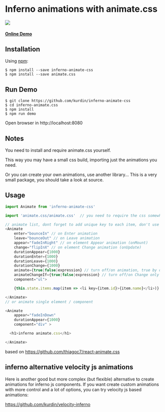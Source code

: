 # Inferno animations with animate.css

<img src="https://cloud.githubusercontent.com/assets/6027060/25237321/4f1a39fa-25b8-11e7-8269-1743f8b8552e.gif"/>

#### [Online Demo](https://kurdin.github.io/inferno-animate-css)

## Installation

Using [npm](https://www.npmjs.com/):

    $ npm install --save inferno-animate-css
    $ npm install --save animate.css

## Run Demo

    $ git clone https://github.com/kurdin/inferno-animate-css
    $ cd inferno-animate.css
    $ npm install 
    $ npm run demo

Open browser in http://localhost:8080

## Notes

You need to install and require animate.css yourself.

This way you may have a small css build, importing just the animations you need.

Or you can create your own animations, use another library... This is a very small package, you should take a look at source.


## Usage

```js
import Animate from 'inferno-animate-css'

import 'animate.css/animate.css'  // you need to require the css somewhere

// animate list, dont forget to add unique key to each item, don't use array index!!!
<Animate
    enter="bounceIn" // on Enter animation
    leave="bounceOut" // on Leave animation
    appear="fadeInRight" // on element Appear animation (onMount)
    change="flipInX" // on element Change animation (onUpdate)
    durationAppear={1000}
    durationEnter={1000}
    durationLeave={1000}
    durationChange={1000}
    animate={true|false|expression} // turn off/on animation, true by default
    animateChangeIf={true|false|expression} // turn off/on Change only animation, true by default
    component="ul">

    {this.state.items.map(item => <li key={item.id}>{item.name}</li>)}

</Animate>
// or animate single element / component

<Animate
    appear="fadeInDown"
    durationAppear={1000}
    component="div" >

  <h1>inferno animate.css</h1>

</Animate>
```

based on https://github.com/thiagoc7/react-animate.css

## inferno alternative velocity js animations

Here is another good but more complex (but flexible) alternative to create animations for inferno js components. If you want create custom animations with more control and a lot of options, you can try velocity js based animations:

https://github.com/kurdin/velocity-inferno
